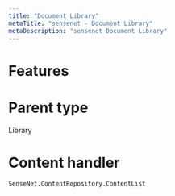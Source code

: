 ```yaml
---
title: "Document Library"
metaTitle: "sensenet - Document Library"
metaDescription: "sensenet Document Library"
---
```


# Features

# Parent type

Library

# Content handler

`SenseNet.ContentRepository.ContentList`
